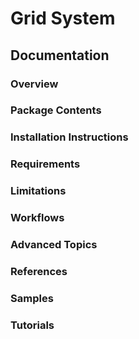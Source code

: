 # Grid System

## Documentation

### Overview

### Package Contents

### Installation Instructions

### Requirements

### Limitations

### Workflows

### Advanced Topics

### References

### Samples

### Tutorials